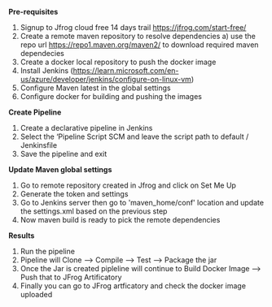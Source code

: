 **Pre-requisites**

1. Signup to Jfrog cloud free 14 days trail https://jfrog.com/start-free/
2. Create a remote maven repository to resolve dependencies
   a) use the repo url https://repo1.maven.org/maven2/ to download required maven dependecies
3. Create a docker local repository to push the docker image
4. Install Jenkins (https://learn.microsoft.com/en-us/azure/developer/jenkins/configure-on-linux-vm)
5. Configure Maven latest in the global settings
6. Configure docker for building and pushing the images

**Create Pipeline**

1. Create a declarative pipeline in Jenkins 
2. Select the ‘Pipeline Script SCM and leave the script path to default / Jenkinsfile
3. Save the pipeline and exit

**Update Maven global settings** 

1. Go to remote repository created in Jfrog and click on Set Me Up
2. Generate the token and settings
3. Go to Jenkins server then go to 'maven_home/conf' location and update the settings.xml based on the previous step
4. Now maven build is ready to pick the remote dependencies

**Results**

1. Run the pipeline
2. Pipeline will Clone —> Compile —> Test —> Package the jar
3. Once the Jar is created pipleline will continue to Build Docker Image —> Push that to JFrog Artificatory
4. Finally you can go to JFrog artficatory and check the docker image uploaded
